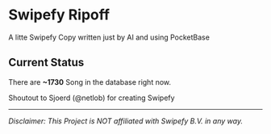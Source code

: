 # Swipefy Ripoff
A litte Swipefy Copy written just by AI and using PocketBase
## Current Status
There are __~1730__ Song in the database right now.
<br>
<p>
Shoutout to Sjoerd (@netlob) for creating Swipefy
</p>
<hr>
<p>
<em>Disclaimer: This Project is NOT affiliated with Swipefy B.V. in any way.<em>
<p>
